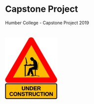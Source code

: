 # Capstone Project
Humber College - Capstone Project 2019

# 
<img src="under-construction.png" height="200">
